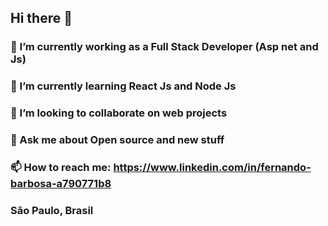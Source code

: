 ## Hi there 👋

### 🔭 I’m currently working as a Full Stack Developer (Asp net and Js)
### 🌱 I’m currently learning React Js and Node Js
### 👯 I’m looking to collaborate on web projects
### 💬 Ask me about Open source and new stuff
### 📫 How to reach me: https://www.linkedin.com/in/fernando-barbosa-a790771b8
### São Paulo, Brasil

